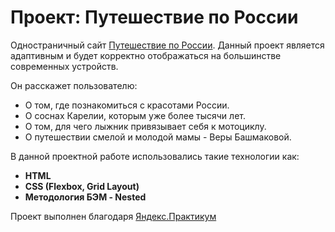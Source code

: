 # Проект: Путешествие по России

Одностраничный сайт [Путешествие по России](https://KostolomovVyacheslav.github.io/russian-travel/). Данный проект является адаптивным и будет корректно отображаться на большинстве современных устройств.

Он расскажет пользователю:
* О том, где познакомиться с красотами России.
* О соснах Карелии, которым уже более тысячи лет.
* О том, для чего лыжник привязывает себя к мотоциклу.
* О путешествии смелой и молодой мамы - Веры Башмаковой.

В данной проектной работе использовались такие технологии как:

* **HTML**
* **CSS (Flexbox, Grid Layout)**
* **Методология БЭМ - Nested**

Проект выполнен благодаря [Яндекс.Практикум](https://practicum.yandex.ru)